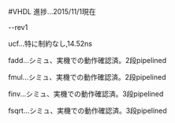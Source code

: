 #VHDL
進捗...2015/11/1現在

--rev1

ucf...特に制約なし,14.52ns

fadd...シミュ、実機での動作確認済。2段pipelined

fmul...シミュ、実機での動作確認済。2段pipelined

finv...シミュ、実機での動作確認済。3段pipelined

fsqrt...シミュ、実機での動作確認済。3段pipelined

